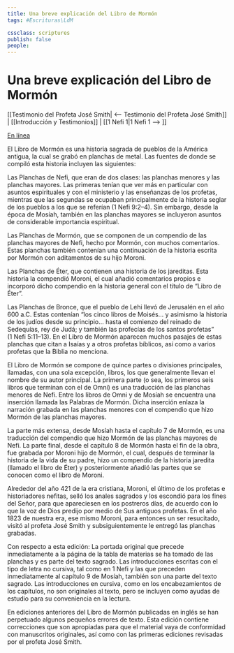 ```yaml
---
title: Una breve explicación del Libro de Mormón
tags: #Escrituras\LdM

cssclass: scriptures
publish: false
people:
---
```


# Una breve explicación del Libro de Mormón
[[Testimonio del Profeta José Smith| <-- Testimonio del Profeta José Smith]] | [[Introducción y Testimonios]] | [[1 Nefi 1|1 Nefi 1 --> ]]

[En línea](https://www.churchofjesuschrist.org/study/scriptures/bofm/explanation?lang=spa)

El Libro de Mormón es una historia sagrada de pueblos de la América antigua, la cual se grabó en planchas de metal. Las fuentes de donde se compiló esta historia incluyen las siguientes:

Las Planchas de Nefi, que eran de dos clases: las planchas menores y las planchas mayores. Las primeras tenían que ver más en particular con asuntos espirituales y con el ministerio y las enseñanzas de los profetas, mientras que las segundas se ocupaban principalmente de la historia seglar de los pueblos a los que se referían (1 Nefi 9:2–4). Sin embargo, desde la época de Mosíah, también en las planchas mayores se incluyeron asuntos de considerable importancia espiritual.

Las Planchas de Mormón, que se componen de un compendio de las planchas mayores de Nefi, hecho por Mormón, con muchos comentarios. Estas planchas también contenían una continuación de la historia escrita por Mormón con aditamentos de su hijo Moroni.

Las Planchas de Éter, que contienen una historia de los jareditas. Esta historia la compendió Moroni, el cual añadió comentarios propios e incorporó dicho compendio en la historia general con el título de “Libro de Éter”.

Las Planchas de Bronce, que el pueblo de Lehi llevó de Jerusalén en el año 600 a.C. Estas contenían “los cinco libros de Moisés… y asimismo la historia de los judíos desde su principio… hasta el comienzo del reinado de Sedequías, rey de Judá; y también las profecías de los santos profetas” (1 Nefi 5:11–13). En el Libro de Mormón aparecen muchos pasajes de estas planchas que citan a Isaías y a otros profetas bíblicos, así como a varios profetas que la Biblia no menciona.

El Libro de Mormón se compone de quince partes o divisiones principales, llamadas, con una sola excepción, libros, los que generalmente llevan el nombre de su autor principal. La primera parte (o sea, los primeros seis libros que terminan con el de Omni) es una traducción de las planchas menores de Nefi. Entre los libros de Omni y de Mosíah se encuentra una inserción llamada las Palabras de Mormón. Dicha inserción enlaza la narración grabada en las planchas menores con el compendio que hizo Mormón de las planchas mayores.

La parte más extensa, desde Mosíah hasta el capítulo 7 de Mormón, es una traducción del compendio que hizo Mormón de las planchas mayores de Nefi. La parte final, desde el capítulo 8 de Mormón hasta el fin de la obra, fue grabada por Moroni hijo de Mormón, el cual, después de terminar la historia de la vida de su padre, hizo un compendio de la historia jaredita (llamado el libro de Éter) y posteriormente añadió las partes que se conocen como el libro de Moroni.

Alrededor del año 421 de la era cristiana, Moroni, el último de los profetas e historiadores nefitas, selló los anales sagrados y los escondió para los fines del Señor, para que apareciesen en los postreros días, de acuerdo con lo que la voz de Dios predijo por medio de Sus antiguos profetas. En el año 1823 de nuestra era, ese mismo Moroni, para entonces un ser resucitado, visitó al profeta José Smith y subsiguientemente le entregó las planchas grabadas.

Con respecto a esta edición: La portada original que precede inmediatamente a la página de la tabla de materias se ha tomado de las planchas y es parte del texto sagrado. Las introducciones escritas con el tipo de letra no cursiva, tal como en 1 Nefi y las que preceden inmediatamente al capítulo 9 de Mosíah, también son una parte del texto sagrado. Las introducciones en cursiva, como en los encabezamientos de los capítulos, no son originales al texto, pero se incluyen como ayudas de estudio para su conveniencia en la lectura.

En ediciones anteriores del Libro de Mormón publicadas en inglés se han perpetuado algunos pequeños errores de texto. Esta edición contiene correcciones que son apropiadas para que el material vaya de conformidad con manuscritos originales, así como con las primeras ediciones revisadas por el profeta José Smith.

